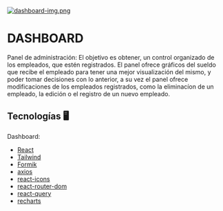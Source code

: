 [![dashboard-img.png](https://i.postimg.cc/xdqbLpLk/dashboard-img.png)](https://postimg.cc/qtVRTLb0)

# DASHBOARD
Panel de administración:
El objetivo es obtener, un control organizado de los empleados, que estén registrados. El panel ofrece gráficos del sueldo que recibe el empleado para tener una mejor visualización del mismo, y poder tomar decisiones con lo anterior, a su vez el panel ofrece modificaciones de los empleados registrados, como la eliminacíon de un empleado, la edición o el registro de un nuevo empleado.

## Tecnologías 🖥️
Dashboard:

- [React](https://es.reactjs.org/)
- [Tailwind](https://tailwindcss.com/)
- [Formik](https://formik.org/docs/tutorial)
- [axios](https://axios-http.com/)
- [react-icons](https://react-icons.github.io/react-icons/)
- [react-router-dom](https://reactrouter.com/en/main)
- [react-query](https://react-query-v3.tanstack.com/)
- [recharts](https://recharts.org/en-US)
